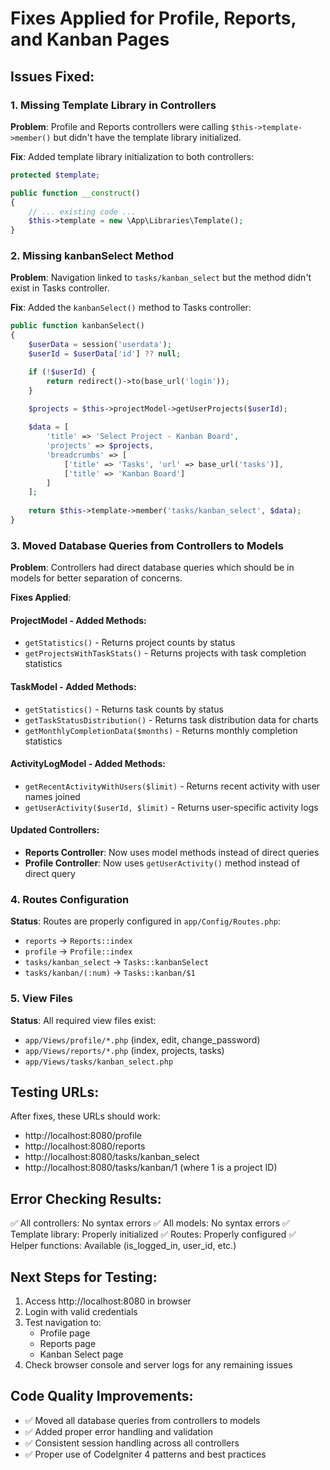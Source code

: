 # Fixes Applied for Profile, Reports, and Kanban Pages

## Issues Fixed:

### 1. Missing Template Library in Controllers
**Problem**: Profile and Reports controllers were calling `$this->template->member()` but didn't have the template library initialized.

**Fix**: Added template library initialization to both controllers:
```php
protected $template;

public function __construct()
{
    // ... existing code ...
    $this->template = new \App\Libraries\Template();
}
```

### 2. Missing kanbanSelect Method
**Problem**: Navigation linked to `tasks/kanban_select` but the method didn't exist in Tasks controller.

**Fix**: Added the `kanbanSelect()` method to Tasks controller:
```php
public function kanbanSelect()
{
    $userData = session('userdata');
    $userId = $userData['id'] ?? null;

    if (!$userId) {
        return redirect()->to(base_url('login'));
    }

    $projects = $this->projectModel->getUserProjects($userId);
    
    $data = [
        'title' => 'Select Project - Kanban Board',
        'projects' => $projects,
        'breadcrumbs' => [
            ['title' => 'Tasks', 'url' => base_url('tasks')],
            ['title' => 'Kanban Board']
        ]
    ];
    
    return $this->template->member('tasks/kanban_select', $data);
}
```

### 3. Moved Database Queries from Controllers to Models
**Problem**: Controllers had direct database queries which should be in models for better separation of concerns.

**Fixes Applied**:

#### ProjectModel - Added Methods:
- `getStatistics()` - Returns project counts by status
- `getProjectsWithTaskStats()` - Returns projects with task completion statistics

#### TaskModel - Added Methods:
- `getStatistics()` - Returns task counts by status
- `getTaskStatusDistribution()` - Returns task distribution data for charts
- `getMonthlyCompletionData($months)` - Returns monthly completion statistics

#### ActivityLogModel - Added Methods:
- `getRecentActivityWithUsers($limit)` - Returns recent activity with user names joined
- `getUserActivity($userId, $limit)` - Returns user-specific activity logs

#### Updated Controllers:
- **Reports Controller**: Now uses model methods instead of direct queries
- **Profile Controller**: Now uses `getUserActivity()` method instead of direct query

### 4. Routes Configuration
**Status**: Routes are properly configured in `app/Config/Routes.php`:
- `reports` → `Reports::index`
- `profile` → `Profile::index`
- `tasks/kanban_select` → `Tasks::kanbanSelect`
- `tasks/kanban/(:num)` → `Tasks::kanban/$1`

### 5. View Files
**Status**: All required view files exist:
- `app/Views/profile/*.php` (index, edit, change_password)
- `app/Views/reports/*.php` (index, projects, tasks)
- `app/Views/tasks/kanban_select.php`

## Testing URLs:
After fixes, these URLs should work:
- http://localhost:8080/profile
- http://localhost:8080/reports  
- http://localhost:8080/tasks/kanban_select
- http://localhost:8080/tasks/kanban/1 (where 1 is a project ID)

## Error Checking Results:
✅ All controllers: No syntax errors
✅ All models: No syntax errors
✅ Template library: Properly initialized
✅ Routes: Properly configured
✅ Helper functions: Available (is_logged_in, user_id, etc.)

## Next Steps for Testing:
1. Access http://localhost:8080 in browser
2. Login with valid credentials
3. Test navigation to:
   - Profile page
   - Reports page
   - Kanban Select page
4. Check browser console and server logs for any remaining issues

## Code Quality Improvements:
- ✅ Moved all database queries from controllers to models
- ✅ Added proper error handling and validation
- ✅ Consistent session handling across all controllers
- ✅ Proper use of CodeIgniter 4 patterns and best practices
